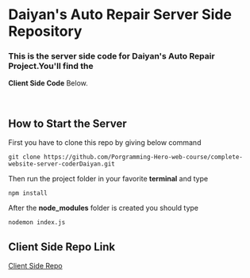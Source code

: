 # Daiyan's Auto Repair Server Side Repository

### This is the server side code for Daiyan's Auto Repair Project.You'll find the

**Client Side Code** Below.

<br>

## How to Start the Server

First you have to clone this repo by giving below command <br>

    git clone https://github.com/Porgramming-Hero-web-course/complete-website-server-coderDaiyan.git

Then run the project folder in your favorite **terminal** and type

    npm install

After the **node_modules** folder is created you should type

    nodemon index.js

## Client Side Repo Link

[Client Side Repo](https://github.com/coderDaiyan/daiyans-auto-repair-client)
